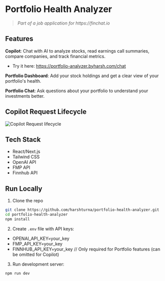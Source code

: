 # Portfolio Health Analyzer

> _Part of a job application for https://finchat.io_

## Features

**Copilot**: Chat with AI to analyze stocks, read earnings call summaries, compare companies, and track financial metrics.

- Try it here: https://portfolio-analyzer.byharsh.com/chat

**Portfolio Dashboard**: Add your stock holdings and get a clear view of your portfolio's health.

**Portfolio Chat**: Ask questions about your portfolio to understand your investments better.

## Copilot Request Lifecycle

![Copilot Request lifecycle](https://res.cloudinary.com/dlp6wui7r/image/upload/v1740342916/ecom/request-lifecycle_1_xil8ws.png)

## Tech Stack

- React/Next.js
- Tailwind CSS
- OpenAI API
- FMP API
- Finnhub API

## Run Locally

1. Clone the repo

```bash
git clone https://github.com/harshturna/portfolio-health-analyzer.git
cd portfolio-health-analyzer
npm install
```

2. Create `.env` file with API keys:

- OPENAI_API_KEY=your_key
- FMP_API_KEY=your_key
- FINNHUB_API_KEY=your_key // Only required for Portfolio features (can be omitted for Copilot)

3.  Run development server:

```bash
npm run dev
```
